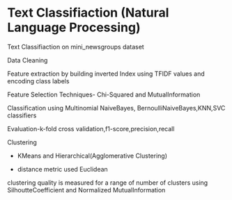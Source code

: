 # Text Classifiaction (Natural Language Processing)

Text Classifiaction on mini_newsgroups dataset

Data Cleaning

Feature extraction by building inverted Index using TFIDF values and encoding class labels

Feature Selection Techniques- Chi-Squared and MutualInformation

Classification using Multinomial NaiveBayes, BernoulliNaiveBayes,KNN,SVC classifiers

Evaluation-k-fold cross validation,f1-score,precision,recall

Clustering

   - KMeans and Hierarchical(Agglomerative Clustering)

   - distance metric used Euclidean

clustering quality is measured for a range of number of clusters using SilhoutteCoefficient and Normalized MutualInformation
